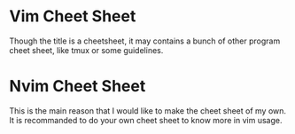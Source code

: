 # Vim Cheet Sheet

Though the title is a cheetsheet, it may contains a bunch of other program cheet sheet, like tmux or some guidelines.

# Nvim Cheet Sheet

This is the main reason that I would like to make the cheet sheet of my own.  
It is recommanded to do your own cheet sheet to know more in vim usage.


